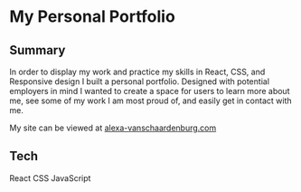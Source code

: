 # My Personal Portfolio

## Summary
In order to display my work and practice my skills in React, CSS, and Responsive design I built a personal portfolio. Designed with potential employers in mind I wanted to create a space for users to learn more about me, see some of my work I am most proud of, and easily get in contact with me. 

My site can be viewed at [alexa-vanschaardenburg.com](https://alexa-vanschaardenburg.com) 

## Tech
React
CSS
JavaScript
